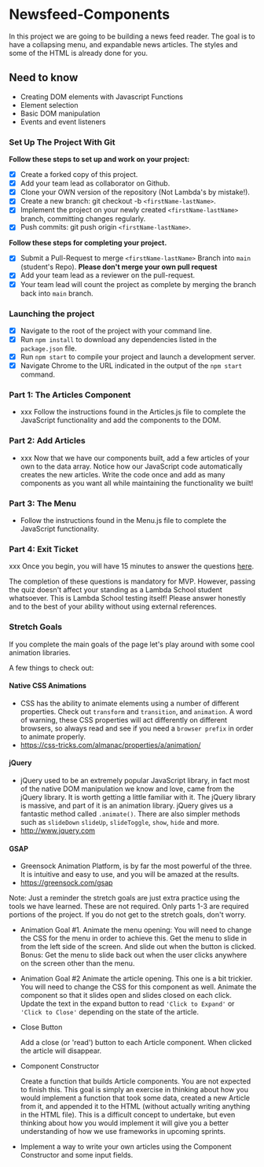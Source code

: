 # Newsfeed-Components

In this project we are going to be building a news feed reader. The goal is to have a collapsing menu, and expandable news articles. The styles and some of the HTML is already done for you.

## Need to know

* Creating DOM elements with Javascript Functions
* Element selection
* Basic DOM manipulation
* Events and event listeners

### Set Up The Project With Git

**Follow these steps to set up and work on your project:**

* [x] Create a forked copy of this project.
* [x] Add your team lead as collaborator on Github.
* [x] Clone your OWN version of the repository (Not Lambda's by mistake!).
* [x] Create a new branch: git checkout -b `<firstName-lastName>`.
* [x] Implement the project on your newly created `<firstName-lastName>` branch, committing changes regularly.
* [x] Push commits: git push origin `<firstName-lastName>`.

**Follow these steps for completing your project.**

* [x] Submit a Pull-Request to merge `<firstName-lastName>` Branch into `main` (student's Repo). **Please don't merge your own pull request**
* [x] Add your team lead as a reviewer on the pull-request.
* [x] Your team lead will count the project as complete by merging the branch back into `main` branch.

### Launching the project

* [x] Navigate to the root of the project with your command line.
* [x] Run `npm install` to download any dependencies listed in the `package.json` file.
* [x] Run `npm start` to compile your project and launch a development server.
* [x] Navigate Chrome to the URL indicated in the output of the `npm start` command.

### Part 1: The Articles Component

*  xxx Follow the instructions found in the Articles.js file to complete the JavaScript functionality and add the components to the DOM.

### Part 2: Add Articles

* xxx Now that we have our components built, add a few articles of your own to the data array. Notice how our JavaScript code automatically creates the new articles. Write the code once and add as many components as you want all while maintaining the functionality we built!

### Part 3: The Menu

* Follow the instructions found in the Menu.js file to complete the JavaScript functionality.

### Part 4: Exit Ticket

xxx Once you begin, you will have 15 minutes to answer the questions [here](https://app.codesignal.com/public-test/wJnnCcg7nzMWbuptD/uZmuwFasNH3WoC).

The completion of these questions is mandatory for MVP. However, passing the quiz doesn't affect your standing as a Lambda School student whatsoever. This is Lambda School testing itself! Please answer honestly and to the best of your ability without using external references.

### Stretch Goals

If you complete the main goals of the page let's play around with some cool animation libraries.

A few things to check out:

#### Native CSS Animations

* CSS has the ability to animate elements using a number of different properties. Check out `transform` and `transition`, and `animation`. A word of warning, these CSS properties will act differently on different browsers, so always read and see if you need a `browser prefix` in order to animate properly.
* https://css-tricks.com/almanac/properties/a/animation/

#### jQuery

* jQuery used to be an extremely popular JavaScript library, in fact most of the native DOM manipulation we know and love, came from the jQuery library. It is worth getting a little familiar with it. The jQuery library is massive, and part of it is an animation library. jQuery gives us a fantastic method called `.animate()`. There are also simpler methods such as `slideDown` `slideUp`, `slideToggle`, `show`, `hide` and more.
* http://www.jquery.com

#### GSAP

* Greensock Animation Platform, is by far the most powerful of the three. It is intuitive and easy to use, and you will be amazed at the results.
* https://greensock.com/gsap

Note: Just a reminder the stretch goals are just extra practice using the tools we have learned. These are not required. Only parts 1-3 are required portions of the project. If you do not get to the stretch goals, don't worry.

* Animation Goal #1. Animate the menu opening: You will need to change the CSS for the menu in order to achieve this. Get the menu to slide in from the left side of the screen. And slide out when the button is clicked. Bonus: Get the menu to slide back out when the user clicks anywhere on the screen other than the menu.
* Animation Goal #2 Animate the article opening. This one is a bit trickier. You will need to change the CSS for this component as well. Animate the component so that it slides open and slides closed on each click. Update the text in the expand button to read `'Click to Expand'` or `'Click to Close'` depending on the state of the article.

* Close Button

  Add a close (or 'read') button to each Article component. When clicked the article will disappear.

* Component Constructor

  Create a function that builds Article components. You are not expected to finish this. This goal is simply an exercise in thinking about how you would implement a function that took some data, created a new Article from it, and appended it to the HTML (without actually writing anything in the HTML file). This is a difficult concept to undertake, but even thinking about how you would implement it will give you a better understanding of how we use frameworks in upcoming sprints.

* Implement a way to write your own articles using the Component Constructor and some input fields.
